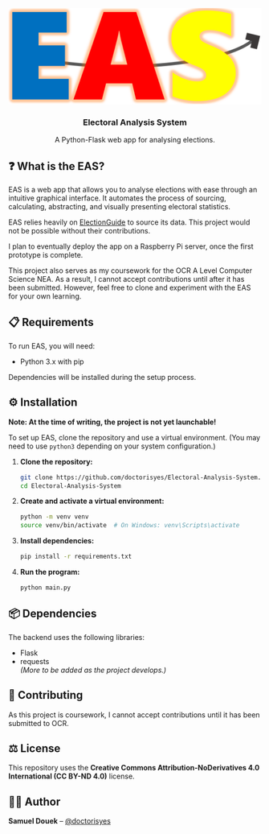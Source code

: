 <p align="center">
    <img src="/resources/images/easLogo.png">
</p>

<h3 align="center">Electoral Analysis System</h3>

<p align="center">
A Python-Flask web app for analysing elections.
</p>

## ❓ What is the EAS?
EAS is a web app that allows you to analyse elections with ease through an intuitive graphical interface. It automates the process of sourcing, calculating, abstracting, and visually presenting electoral statistics.

EAS relies heavily on <a href="https://www.electionguide.org">ElectionGuide</a> to source its data. This project would not be possible without their contributions.

I plan to eventually deploy the app on a Raspberry Pi server, once the first prototype is complete.

This project also serves as my coursework for the OCR A Level Computer Science NEA. As a result, I cannot accept contributions until after it has been submitted. However, feel free to clone and experiment with the EAS for your own learning.

## 📋 Requirements
To run EAS, you will need:
- Python 3.x with pip

Dependencies will be installed during the setup process.

## ⚙️ Installation
**Note: At the time of writing, the project is not yet launchable!**

To set up EAS, clone the repository and use a virtual environment. (You may need to use `python3` depending on your system configuration.)

1. **Clone the repository:**
   ```bash
   git clone https://github.com/doctorisyes/Electoral-Analysis-System.git
   cd Electoral-Analysis-System
   ```

2. **Create and activate a virtual environment:**
   ```bash
   python -m venv venv
   source venv/bin/activate  # On Windows: venv\Scripts\activate
   ```

3. **Install dependencies:**
   ```bash
   pip install -r requirements.txt
   ```

4. **Run the program:**
   ```bash
   python main.py
   ```

## 📦 Dependencies
The backend uses the following libraries:
- Flask
- requests  
*(More to be added as the project develops.)*

## 🤝 Contributing
As this project is coursework, I cannot accept contributions until it has been submitted to OCR.

## ⚖️ License
This repository uses the **Creative Commons Attribution-NoDerivatives 4.0 International (CC BY-ND 4.0)** license.

## 🧑‍💻 Author
**Samuel Douek** – [@doctorisyes](https://github.com/doctorisyes)
